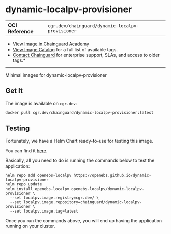 <!--monopod:start-->
# dynamic-localpv-provisioner
| | |
| - | - |
| **OCI Reference** | `cgr.dev/chainguard/dynamic-localpv-provisioner` |


* [View Image in Chainguard Academy](https://edu.chainguard.dev/chainguard/chainguard-images/reference/dynamic-localpv-provisioner/overview/)
* [View Image Catalog](https://console.enforce.dev/images/catalog) for a full list of available tags.
* [Contact Chainguard](https://www.chainguard.dev/chainguard-images) for enterprise support, SLAs, and access to older tags.*

---
<!--monopod:end-->

Minimal images for dynamic-localpv-provisioner

## Get It

The image is available on `cgr.dev`:

```
docker pull cgr.dev/chainguard/dynamic-localpv-provisioner:latest
```

## Testing

Fortunately, we have a Helm Chart ready-to-use for testing this image. 

You can find it [here](https://github.com/openebs/dynamic-localpv-provisioner/blob/develop/deploy/helm/charts/README.md).

Basically, all you need to do is running the commands below to test the application:

```shell
helm repo add openebs-localpv https://openebs.github.io/dynamic-localpv-provisioner
helm repo update
helm install openebs-localpv openebs-localpv/dynamic-localpv-provisioner \
  --set localpv.image.registry=cgr.dev/ \
  --set localpv.image.repository=chainguard/dynamic-localpv-provisioner \
  --set localpv.image.tag=latest
```

Once you run the commands above, you will end up having the application running on your cluster.